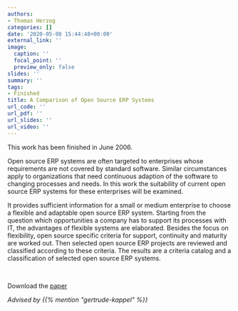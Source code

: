 ```yaml
---
authors:
- Thomas Herzog
categories: []
date: '2020-05-08 15:44:48+00:00'
external_link: ''
image:
  caption: ''
  focal_point: ''
  preview_only: false
slides: ''
summary: ''
tags:
- Finished
title: A Comparison of Open Source ERP Systems
url_code: ''
url_pdf: ''
url_slides: ''
url_video: ''
---
```


This work has been finished in June 2006.

Open source ERP systems are often targeted to enterprises whose requirements are not covered by standard software. Similar circumstances apply to organizations that need continuous adaption of the software to changing processes and needs. In this work the suitability of current open source ERP systems for these enterprises will be examined.

It provides sufficient information for a small or medium enterprise to choose a flexible and adaptable open source ERP system. Starting from the question which opportunities a company has to support its processes with IT, the advantages of flexible systems are elaborated. Besides the focus on flexibility, open source specific criteria for support, continuity and maturity are worked out. Then selected open source ERP projects are reviewed and classified according to these criteria. The results are a criteria catalog and a classification of selected open source ERP systems.

&nbsp;

 Download the [paper](https://www.big.tuwien.ac.at/app/uploads/2016/10/Herzog_paper.pdf)

*Advised by {{% mention "gertrude-kappel" %}}*